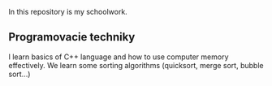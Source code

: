 In this repository is my schoolwork.
## Programovacie techniky
I learn basics of C++ language and how to use computer memory effectively. We learn some sorting algorithms (quicksort, merge sort, bubble sort...)
